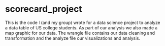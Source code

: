 # scorecard_project

This is the code I (and my group) wrote for a data science project to analyze a data table of US college students. As part of our analysis we also made a map graphic for our data. The wrangle file contains our data cleaning and transformation and the analyze file our visualizations and analysis.
